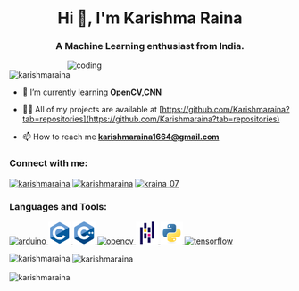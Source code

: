<h1 align="center">Hi 👋, I'm Karishma Raina</h1>
<h3 align="center">A Machine Learning enthusiast from India.</h3>

<img align="right" alt="coding" width="400" src="https://cdn.dribbble.com/users/1857592/screenshots/3848396/character-typing.gif">

<p align="left"> <img src="https://komarev.com/ghpvc/?username=karishmaraina&label=Profile%20views&color=0e75b6&style=flat" alt="karishmaraina" /> </p>

- 🌱 I’m currently learning **OpenCV,CNN**

- 👨‍💻 All of my projects are available at [https://github.com/Karishmaraina?tab=repositories](https://github.com/Karishmaraina?tab=repositories)

- 📫 How to reach me **karishmaraina1664@gmail.com**

<h3 align="left">Connect with me:</h3>
<p align="left">
<a href="https://twitter.com/karishmaraina" target="blank"><img align="center" src="https://raw.githubusercontent.com/rahuldkjain/github-profile-readme-generator/master/src/images/icons/Social/twitter.svg" alt="karishmaraina" height="30" width="40" /></a>
<a href="https://linkedin.com/in/karishmaraina" target="blank"><img align="center" src="https://raw.githubusercontent.com/rahuldkjain/github-profile-readme-generator/master/src/images/icons/Social/linked-in-alt.svg" alt="karishmaraina" height="30" width="40" /></a>
<a href="https://instagram.com/kraina_07" target="blank"><img align="center" src="https://raw.githubusercontent.com/rahuldkjain/github-profile-readme-generator/master/src/images/icons/Social/instagram.svg" alt="kraina_07" height="30" width="40" /></a>
</p>

<h3 align="left">Languages and Tools:</h3>
<p align="left"> <a href="https://www.arduino.cc/" target="_blank" rel="noreferrer"> <img src="https://cdn.worldvectorlogo.com/logos/arduino-1.svg" alt="arduino" width="40" height="40"/> </a> <a href="https://www.cprogramming.com/" target="_blank" rel="noreferrer"> <img src="https://raw.githubusercontent.com/devicons/devicon/master/icons/c/c-original.svg" alt="c" width="40" height="40"/> </a> <a href="https://www.w3schools.com/cpp/" target="_blank" rel="noreferrer"> <img src="https://raw.githubusercontent.com/devicons/devicon/master/icons/cplusplus/cplusplus-original.svg" alt="cplusplus" width="40" height="40"/> </a> <a href="https://opencv.org/" target="_blank" rel="noreferrer"> <img src="https://www.vectorlogo.zone/logos/opencv/opencv-icon.svg" alt="opencv" width="40" height="40"/> </a> <a href="https://pandas.pydata.org/" target="_blank" rel="noreferrer"> <img src="https://raw.githubusercontent.com/devicons/devicon/2ae2a900d2f041da66e950e4d48052658d850630/icons/pandas/pandas-original.svg" alt="pandas" width="40" height="40"/> </a> <a href="https://www.python.org" target="_blank" rel="noreferrer"> <img src="https://raw.githubusercontent.com/devicons/devicon/master/icons/python/python-original.svg" alt="python" width="40" height="40"/> </a> <a href="https://www.tensorflow.org" target="_blank" rel="noreferrer"> <img src="https://www.vectorlogo.zone/logos/tensorflow/tensorflow-icon.svg" alt="tensorflow" width="40" height="40"/> </a> </p>

<p><img align="left" src="https://github-readme-stats.vercel.app/api/top-langs?username=karishmaraina&show_icons=true&locale=en&layout=compact" alt="karishmaraina" /></p>

<p>&nbsp;<img align="center" src="https://github-readme-stats.vercel.app/api?username=karishmaraina&show_icons=true&locale=en" alt="karishmaraina" /></p>

<p><img align="center" src="https://github-readme-streak-stats.herokuapp.com/?user=karishmaraina&" alt="karishmaraina" /></p>
